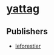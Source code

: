 # [yattag](https://pypi.org/project/yattag)



## Publishers
- [leforestier](https://pypi.org/user/leforestier)

